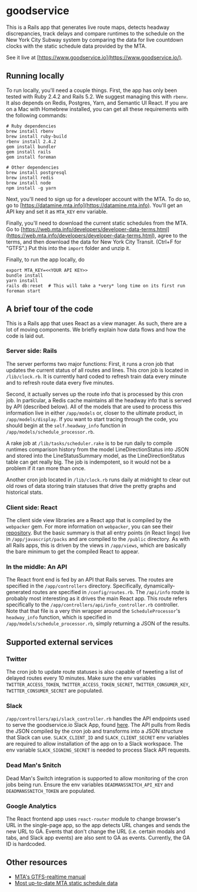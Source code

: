 # goodservice

This is a Rails app that generates live route maps, detects headway discrepancies, track delays and compare runtimes to the schedule on the New York City Subway system by comparing the data for live countdown clocks with the static schedule data provided by the MTA.

See it live at [https://www.goodservice.io](https://www.goodservice.io/).

## Running locally

To run locally, you'll need a couple things. First, the app has only been tested with Ruby 2.4.2 and Rails 5.2. We suggest managing this with `rbenv`. It also depends on Redis, Postgres, Yarn, and Semantic UI React. If you are on a Mac with Homebrew installed, you can get all these requirements with the following commands:

```
# Ruby dependencies
brew install rbenv
brew install ruby-build
rbenv install 2.4.2
gem install bundler
gem install rails
gem install foreman

# Other dependencies
brew install postgresql
brew install redis
brew install node
npm install -g yarn
```

Next, you'll need to sign up for a developer account with the MTA. To do so, go to [https://datamine.mta.info](https://datamine.mta.info). You'll get an API key and set it as `MTA_KEY` env variable.

Finally, you'll need to download the current static schedules from the MTA. Go to [https://web.mta.info/developers/developer-data-terms.html](https://web.mta.info/developers/developer-data-terms.html), agree to the terms, and then download the data for New York City Transit. (Ctrl+F for "GTFS".) Put this into the `import` folder and unzip it.

Finally, to run the app locally, do

```
export MTA_KEY=<<YOUR API KEY>>
bundle install
yarn install
rails db:reset  # This will take a *very* long time on its first run
foreman start
```

## A brief tour of the code

This is a Rails app that uses React as a view manager. As such, there are a lot of moving components. We briefly explain how data flows and how the code is laid out.

### Server side: Rails

The server performs two major functions: First, it runs a cron job that updates the current status of all routes and lines. This cron job is located in `/lib/clock.rb`. It is currently hard coded to refresh train data every minute and to refresh route data every five minutes.

Second, it actually serves up the route info that is processed by this cron job. In particular, a Redis cache maintains all the headway info that is served by API (described below). All of the models that are used to process this information live in either `/app/models` or, closer to the ultimate product, in `/app/models/display`. If you want to start tracing through the code, you should begin at the `self.headway_info` function in `/app/models/schedule_processor.rb`.

A rake job at `/lib/tasks/scheduler.rake` is to be run daily to compile runtimes comparison history from the model LineDirectionStatus into JSON and stored into the LineStatusSummary model, as the LineDirectionStatus table can get really big. The job is indempotent, so it would not be a problem if it ran more than once.

Another cron job located in `/lib/clock.rb` runs daily at midnight to clear out old rows of data storing train statuses that drive the pretty graphs and historical stats.

### Client side: React

The client side view libraries are a React app that is compiled by the `webpacker` gem. For more information on `webpacker`, you can see their [repository](https://github.com/rails/webpacker). But the basic summary is that all entry points (in React lingo) live in `/app/javascript/packs` and are compiled to the `/public` directory. As with all Rails apps, this is driven by the views in `/app/views`, which are basically the bare minimum to get the compiled React to appear.

### In the middle: An API

The React front end is fed by an API that Rails serves. The routes are specified in the `/app/controllers` directory. Specifically, dynamically-generated routes are specified in `/config/routes.rb`. The `/api/info` route is probably most interesting as it drives the main React app. This route refers specifically to the `/app/controllers/api/info_controller.rb` controller. Note that that file is a very thin wrapper around the `ScheduleProcessor`'s `headway_info` function, which is specified in `/app/models/schedule_processor.rb`, simply returning a JSON of the results.

## Supported external services

### Twitter

The cron job to update route statuses is also capable of tweeting a list of delayed routes every 10 minutes. Make sure the env variables `TWITTER_ACCESS_TOKEN`, `TWITTER_ACCESS_TOKEN_SECRET`, `TWITTER_CONSUMER_KEY`, `TWITTER_CONSUMER_SECRET` are populated.

### Slack

`/app/controllers/api/slack_controller.rb` handles the API endpoints used to serve the goodservice.io Slack App, found [here](https://www.slack.com/apps/AGK7ZP2AH-goodserviceio). The API pulls from Redis the JSON compiled by the cron job and transforms into a JSON structure that Slack can use. `SLACK_CLIENT_ID` and `SLACK_CLIENT_SECRET` env variables are required to allow installation of the app on to a Slack workspace. The env variable `SLACK_SIGNING_SECRET` is needed to process Slack API requests.

### Dead Man's Snitch

Dead Man's Switch integration is supported to allow monitoring of the cron jobs being run. Ensure the env variables `DEADMANSSNITCH_API_KEY` and `DEADMANSSNITCH_TOKEN` are populated.

### Google Analytics

The React frontend app uses `react-router` module to change browser's URL in the single-page app, so the app detects URL changes and sends the new URL to GA. Events that don't change the URL (i.e. certain modals and tabs, and Slack app events) are also sent to GA as events. Currently, the GA ID is hardcoded.


## Other resources

* [MTA's GTFS-realtime manual](http://datamine.mta.info/sites/all/files/pdfs/GTFS-Realtime-NYC-Subway%20version%201%20dated%207%20Sep.pdf)
* [Most up-to-date MTA static schedule data](http://web.mta.info/developers/developer-data-terms.html)
